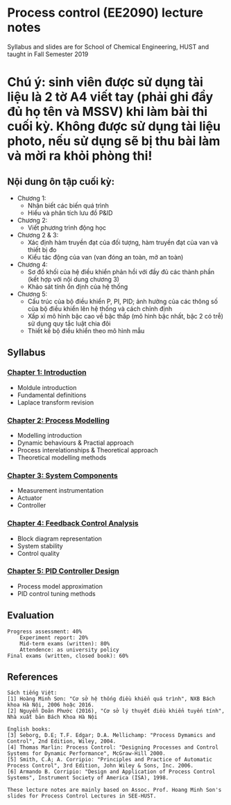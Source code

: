 # Process control (EE2090) lecture notes
Syllabus and slides are for School of Chemical Engineering, HUST and taught in Fall Semester 2019

# Chú ý: sinh viên được sử dụng tài liệu là 2 tờ A4 viết tay (phải ghi đầy đủ họ tên và MSSV) khi làm bài thi cuối kỳ. **Không được sử dụng tài liệu photo, nếu sử dụng sẽ bị thu bài làm và mời ra khỏi phòng thi!**

## Nội dung ôn tập cuối kỳ: 
* Chương 1: 
    * Nhận biết các biến quá trình
    * Hiểu và phân tích lưu đồ P&ID
* Chương 2:
    * Viết phương trình động học
* Chương 2 & 3:
    * Xác định hàm truyền đạt của đối tượng, hàm truyền đạt của van và thiết bị đo
    * Kiểu tác động của van (van đóng an toàn, mở an toàn)
* Chương 4:
    * Sơ đồ khối của hệ điều khiển phản hồi với đầy đủ các thành phần (kết hợp với nội dung chương 3)
    * Khảo sát tính ổn định của hệ thống
* Chương 5:
    * Cấu trúc của bộ điều khiển P, PI, PID; ảnh hưởng của các thông số của bộ điều khiển lên hệ thống và cách chỉnh định
    * Xấp xỉ mô hình bậc cao về bậc thấp (mô hình bậc nhất, bậc 2 có trễ) sử dụng quy tắc luật chia đôi
    * Thiết kế bộ điều khiển theo mô hình mẫu

## Syllabus
### [Chapter 1: Introduction](https://github.com/hoangducchinh/process_control_lectures/blob/master/C1_Introduction.pdf)

* Moldule introduction
* Fundamental definitions
* Laplace transform revision

### [Chapter 2: Process Modelling](https://github.com/hoangducchinh/process_control_lectures/blob/master/C2_Process_Model.pdf)

* Modelling introduction
* Dynamic behaviours & Practial approach
* Process interelationships & Theoretical approach
* Theoretical modelling methods

### [Chapter 3: System Components](https://github.com/hoangducchinh/process_control_lectures/blob/master/C3_System_Components.pdf)

* Measurement instrumentation
* Actuator
* Controller

### [Chapter 4: Feedback Control Analysis](https://github.com/hoangducchinh/process_control_lectures/blob/master/C4_Feedback_Control_Analysis_updated.pdf)

* Block diagram representation
* System stability
* Control quality

### [Chapter 5: PID Controller Design](https://github.com/hoangducchinh/process_control_lectures/blob/master/C5_PID_Tuning.pdf)

* Process model approximation
* PID control tuning methods

## Evaluation

    Progress assessment: 40% 
        Experiment report: 20%
        Mid-term exams (written): 80%
        Attendence: as university policy
    Final exams (written, closed book): 60%

## References
	
    Sách tiếng Việt:
    [1] Hoàng Minh Sơn: "Cơ sở hệ thống điều khiển quá trình", NXB Bách khoa Hà Nội, 2006 hoặc 2016.
    [2] Nguyễn Doãn Phước (2016), "Cơ sở lý thuyết điều khiển tuyến tính", Nhà xuất bản Bách Khoa Hà Nội

    English books:
    [3] Seborg, D.E; T.F. Edgar; D.A. Mellichamp: "Process Dymamics and Control", 2nd Edition, Wiley, 2004.
    [4] Thomas Marlin: Process Control: "Designing Processes and Control Systems for Dynamic Performance", McGraw-Hill 2000. 
    [5] Smith, C.A; A. Corripio: "Principles and Practice of Automatic Process Control", 3rd Edition, John Wiley & Sons, Inc. 2006.
    [6] Armando B. Corripio: "Design and Application of Process Control Systems", Instrument Society of America (ISA), 1998.
	
	These lecture notes are mainly based on Assoc. Prof. Hoang Minh Son's slides for Process Control Lectures in SEE-HUST.
